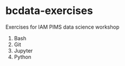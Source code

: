 # bcdata-exercises
Exercises for IAM PIMS data science workshop


1. Bash
2. Git 
3. Jupyter
4. Python